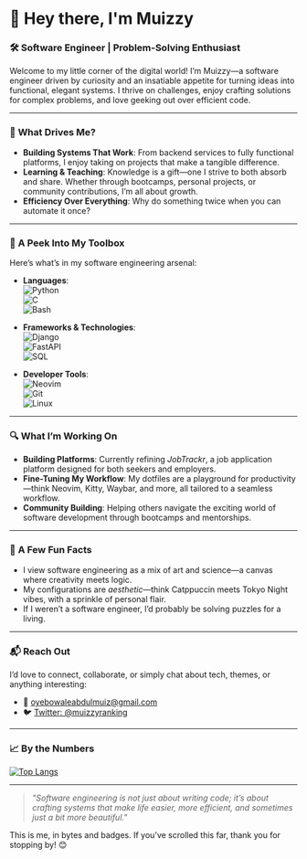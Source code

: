 # 👋 Hey there, I'm Muizzy  

### 🛠️ **Software Engineer | Problem-Solving Enthusiast**  

Welcome to my little corner of the digital world! I’m Muizzy—a software engineer driven by curiosity and an insatiable appetite for turning ideas into functional, elegant systems. I thrive on challenges, enjoy crafting solutions for complex problems, and love geeking out over efficient code.  

---

### 🎯 **What Drives Me?**  
- **Building Systems That Work**: From backend services to fully functional platforms, I enjoy taking on projects that make a tangible difference.  
- **Learning & Teaching**: Knowledge is a gift—one I strive to both absorb and share. Whether through bootcamps, personal projects, or community contributions, I’m all about growth.  
- **Efficiency Over Everything**: Why do something twice when you can automate it once?  

---

### 🧩 **A Peek Into My Toolbox**  
Here’s what’s in my software engineering arsenal:  

- **Languages**:  
  ![Python](https://img.shields.io/badge/Python-3776AB?style=for-the-badge&logo=python&logoColor=white)  
  ![C](https://img.shields.io/badge/C-00599C?style=for-the-badge&logo=c&logoColor=white)  
  ![Bash](https://img.shields.io/badge/Bash-4EAA25?style=for-the-badge&logo=gnu-bash&logoColor=white)  

- **Frameworks & Technologies**:  
  ![Django](https://img.shields.io/badge/Django-092E20?style=for-the-badge&logo=django&logoColor=white)  
  ![FastAPI](https://img.shields.io/badge/FastAPI-009688?style=for-the-badge&logo=fastapi&logoColor=white)  
  ![SQL](https://img.shields.io/badge/SQL-4479A1?style=for-the-badge&logo=postgresql&logoColor=white)  

- **Developer Tools**:  
  ![Neovim](https://img.shields.io/badge/Neovim-57A143?style=for-the-badge&logo=neovim&logoColor=white)  
  ![Git](https://img.shields.io/badge/Git-F05032?style=for-the-badge&logo=git&logoColor=white)  
  ![Linux](https://img.shields.io/badge/Linux-FCC624?style=for-the-badge&logo=linux&logoColor=black)  

---

### 🔍 **What I’m Working On**  
- **Building Platforms**: Currently refining *JobTrackr*, a job application platform designed for both seekers and employers.  
- **Fine-Tuning My Workflow**: My dotfiles are a playground for productivity—think Neovim, Kitty, Waybar, and more, all tailored to a seamless workflow.  
- **Community Building**: Helping others navigate the exciting world of software development through bootcamps and mentorships.  

---

### 🌟 **A Few Fun Facts**  
- I view software engineering as a mix of art and science—a canvas where creativity meets logic.  
- My configurations are *aesthetic*—think Catppuccin meets Tokyo Night vibes, with a sprinkle of personal flair.  
- If I weren’t a software engineer, I’d probably be solving puzzles for a living.  

---

### 📬 **Reach Out**  
I’d love to connect, collaborate, or simply chat about tech, themes, or anything interesting:  
- 📧 [oyebowaleabdulmuiz@gmail.com](mailto:oyebowaleabdulmuiz@gmail.com)  
- 🐦 [Twitter: @muizzyranking](https://twitter.com/muizzyranking)  

---

### 📈 **By the Numbers**  

[![Top Langs](https://github-readme-stats.vercel.app/api/top-langs/?username=muizzyranking&layout=compact&theme=tokyonight&hide_border=true)](https://github.com/muizzyranking)

---

> *"Software engineering is not just about writing code; it’s about crafting systems that make life easier, more efficient, and sometimes just a bit more beautiful."*  

This is me, in bytes and badges. If you’ve scrolled this far, thank you for stopping by! 😊  

